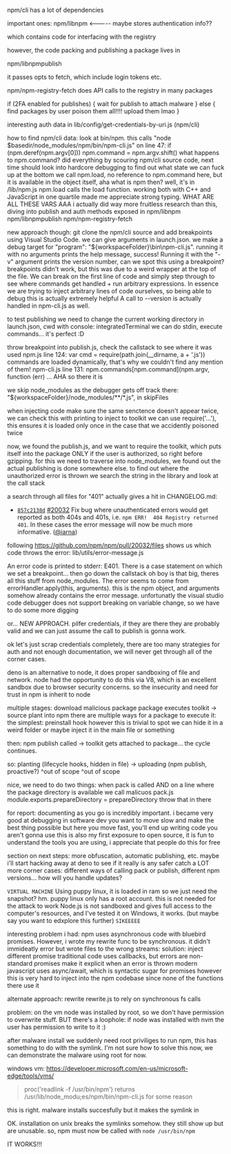 npm/cli has a lot of dependencies

important ones: npm/libnpm <----- maybe stores authentication info??

which contains code for interfacing with the registry

however, the code packing and publishing a package lives in

npm/libnpmpublish

it passes opts to fetch, which include login tokens etc.


npm/npm-registry-fetch does API calls to the registry in many packages

if (2FA enabled for publishes) {
    wait for publish to attach malware
} else {
    find packages by user
    poison them all!!!!
    upload them lmao
}

interesting auth data in lib/config/get-credentials-by-uri.js (npm/cli)

how to find npm/cli data: look at bin/npm. this calls "node $basedir/node_modules/npm/bin/npm-cli.js"
on line 47: if (npm.deref(npm.argv[0])) npm.command = npm.argv.shift()
what happens to npm.command?
did everything by scouring npm/cli source code, next time should look into hardcore debugging to find out what state we can fuck up
at the bottom we call npm.load, no reference to npm.command here, but it is available in the object itself, aha
what is npm then? well, it's in /lib/npm.js
npm.load calls the load function.
working both with C++ and JavaScript in one quartile made me appreciate strong typing. WHAT ARE ALL THESE VARS  AAA
i actually did way more fruitless research than this, diving into publish and auth methods exposed in npm/libnpm npm/libnpmpublish npm/npm-registry-fetch

new approach though: git clone the npm/cli source and add breakpoints using Visual Studio Code. we can give arguments in launch.json.
we make a debug target for "program": "${workspaceFolder}\\bin\\npm-cli.js". running it with no arguments prints the help message, success!
Running it with the "-v" argument prints the version number, can we spot this using a breakpoint?
breakpoints didn't work, but this was due to a weird wrapper at the top of the file.
We can break on the first line of code and simply step through to see where commands get handled + run arbitrary expressions.
In essence we are trying to inject arbitrary lines of code ourselves, so being able to debug this is actually extremely helpful
A call to --version is actually handled in npm-cli.js as well.

to test publishing we need to change the current working directory in launch.json, cwd
with console: integratedTerminal we can do stdin, execute commands... it's perfect :D

throw breakpoint into publish.js, check the callstack to see where it was used
npm.js line 124: var cmd = require(path.join(__dirname, a + '.js'))
commands are loaded dynamically, that's why we couldn't find any mention of them!
npm-cli.js line 131: npm.commands[npm.command](npm.argv, function (err) ...
AHA so there it is

we skip node_modules as the debugger gets off track there: "${workspaceFolder}/node_modules/**/*.js", in skipFiles

when injecting code make sure the same senctence doesn't appear twice, we can check this with printing
to inject to toolkit we can use require('...'), this ensures it is loaded only once in the case that we accidently poisoned twice

now, we found the publish.js, and we want to require the toolkit, which puts itself into the package ONLY if the user is authorized, so right before gzipping. for this we need to traverse into node_modules, we found out the actual publishing is done somewhere else.
to find out where the unauthorized error is thrown we search the string in the library and look at the call stack

a search through all files for "401" actually gives a hit in CHANGELOG.md:
* [`857c2138d`](https://github.com/npm/npm/commit/857c2138dae768ea9798782baa916b1840ab13e8)
  [#20032](https://github.com/npm/npm/pull/20032)
  Fix bug where unauthenticated errors would get reported as both 404s and
  401s, i.e. `npm ERR!  404 Registry returned 401`.  In these cases the error
  message will now be much more informative.
  ([@iarna](https://github.com/iarna))

following https://github.com/npm/npm/pull/20032/files shows us which code throws the error: lib/utils/error-message.js

An error code is printed to stderr: E401. There is a case statement on which we set a breakpoint... then go down the callstack oh boy is that big, theres all this stuff from node_modules.
The error seems to come from errorHandler.apply(this, arguments). this is the npm object, and arguments somehow already contains the error message.
unfortunatly the visual studio code debugger does not support breaking on variable change, so we have to do some more digging

or... NEW APPROACH. pilfer credentials, if they are there they are probably valid and we can just assume the call to publish is gonna work.

ok let's just scrap credentials completely, there are too many strategies for auth and not enough documentation, we will never get through all of the corner cases.

deno is an alternative to node, it does proper sandboxing of file and network. node had the opportunity to do this via V8, which is an excellent sandbox due to browser security concerns. so the insecurity and need for trust in npm is inherit to node



multiple stages:
download malicious package
package executes toolkit -> source plant into npm
there are multiple ways for a package to execute it: the simplest: preinstall hook
however this is trivial to spot
we can hide it in a weird folder or maybe inject it in the main file or something

then: npm publish called -> toolkit gets attached to package... the cycle continues.

so: planting (lifecycle hooks, hidden in file) -> uploading (npm publish, proactive?)
                               ^out of scope                              ^out of scope

nice, we need to do two things: when pack is called AND on a line where the package directory is available we call malicuos pack.js
module.exports.prepareDirectory = prepareDirectory throw that in there

for report:
documenting as you go is incredibly important.
i became very good at debugging
in software dev you want to move slow and make the best thing possible but here you move fast, you'll end up writing code you aren't gonna use
this is also my first exposure to open source, it is fun to understand the tools you are using, i appreciate that people do this for free

section on next steps: more obfuscation, automatic publishing, etc. maybe i'll start hacking away at deno to see if it really is any safer
catch a LOT more corner cases: different ways of calling pack or publish, different npm versions... how will you handle updates?

`````` VIRTUAL MACHINE ``````
Using puppy linux, it is loaded in ram so we just need the snapshot? hm.
puppy linux only has a root account. this is not needed for the attack to work
Node.js is not sandboxed and gives full access to the computer's resources, and
I've tested it on Windows, it works. (but maybe say you want to edxplore this further)
``` SIKEEEEE ```


interesting problem i had: npm uses asynchronous code with bluebird promises.
However, i wrote my rewrite func to be synchronous. it didn't immideatly error but
wrote files to the wrong streams: solution: inject different promise
traditional code uses callbacks, but errors are non-standard
promises make it explicit when an error is thrown
modern javascript uses async/await, which is syntactic sugar for promises
however this is very hard to inject into the npm codebase since none of the functions there use it

alternate approach: rewrite rewrite.js to rely on synchronous fs calls

problem: on the vm node was installed by root, so we don't have permission to overwrite stuff. BUT there's a loophole: if node was installed with nvm the user has permission to write to it :)

after malware install we suddenly need root priviliges to run npm, this has something to do with the symlink. I'm not sure how to solve this now, we can demonstrate the malware using root for now.

windows vm: https://developer.microsoft.com/en-us/microsoft-edge/tools/vms/


> proc('readlink -f /usr/bin/npm')
returns /usr/lib/node_modu;es/npm/bin/npm-cli.js for some reason

this is right. malware installs succesfully but it makes the symlink in 

OK. installation on unix breaks the symlinks somehow. they still show up but are
unusable. so, npm must now be called with `node /usr/bin/npm`

IT WORKS!!!